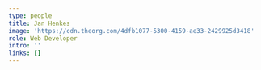 ```yaml
---
type: people
title: Jan Henkes
image: 'https://cdn.theorg.com/4dfb1077-5300-4159-ae33-2429925d3418'
role: Web Developer
intro: ''
links: []
---
```


